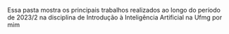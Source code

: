 Essa pasta mostra os principais trabalhos realizados ao longo do período de 2023/2 na disciplina de Introdução à Inteligência Artificial na Ufmg por mim
